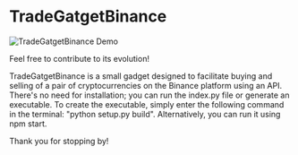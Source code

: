 # TradeGatgetBinance

![TradeGatgetBinance Demo](https://res.cloudinary.com/ddectuilp/image/upload/v1692002040/pf_s6njzz.gif)

Feel free to contribute to its evolution!

TradeGatgetBinance is a small gadget designed to facilitate buying and selling of a pair of cryptocurrencies on the Binance platform using an API. There's no need for installation; you can run the index.py file or generate an executable. To create the executable, simply enter the following command in the terminal: "python setup.py build". Alternatively, you can run it using npm start.

Thank you for stopping by!
